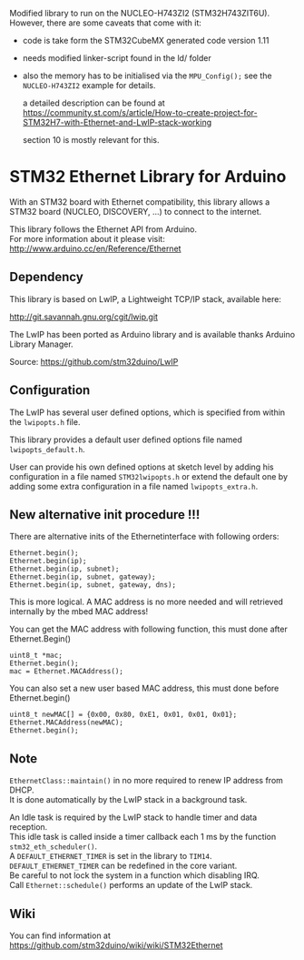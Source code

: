Modified library to run on the NUCLEO-H743ZI2 (STM32H743ZIT6U). However, there are some caveats that come with it:

* code is take form the STM32CubeMX generated code version 1.11
* needs modified linker-script found in the ld/ folder
* also the memory has to be initialised via the ```MPU_Config();```
see the ```NUCLEO-H743ZI2``` example for details.

  a detailed description can be found at 
  https://community.st.com/s/article/How-to-create-project-for-STM32H7-with-Ethernet-and-LwIP-stack-working

  section 10 is mostly relevant for this.



# STM32 Ethernet Library for Arduino

With an STM32 board with Ethernet compatibility, this library allows a STM32
board (NUCLEO, DISCOVERY, ...) to connect to the internet.  

This library follows the Ethernet API from Arduino.<br>
For more information about it please visit: http://www.arduino.cc/en/Reference/Ethernet

## Dependency

This library is based on LwIP, a Lightweight TCP/IP stack, available here:

http://git.savannah.gnu.org/cgit/lwip.git

The LwIP has been ported as Arduino library and is available thanks Arduino Library Manager.

Source: https://github.com/stm32duino/LwIP

## Configuration

The LwIP has several user defined options, which is specified from within the `lwipopts.h` file.

This library provides a default user defined options file named `lwipopts_default.h`.

User can provide his own defined options at sketch level by adding his configuration in a file named `STM32lwipopts.h` or
extend the default one by adding some extra configuration in a file named `lwipopts_extra.h`.



## New alternative init procedure **!!!**

There are alternative inits of the Ethernetinterface with following orders:

	Ethernet.begin();
	Ethernet.begin(ip);
	Ethernet.begin(ip, subnet);
	Ethernet.begin(ip, subnet, gateway);
	Ethernet.begin(ip, subnet, gateway, dns);

This is more logical. A MAC address is no more needed and will retrieved internally by the mbed MAC address!

You can get the MAC address with following function, this must done after Ethernet.Begin()
	
	uint8_t *mac;
	Ethernet.begin();
	mac = Ethernet.MACAddress();

You can also set a new user based MAC address, this must done before Ethernet.begin()

	uint8_t newMAC[] = {0x00, 0x80, 0xE1, 0x01, 0x01, 0x01};
	Ethernet.MACAddress(newMAC);
	Ethernet.begin();

## Note

`EthernetClass::maintain()` in no more required to renew IP address from DHCP.<br>
It is done automatically by the LwIP stack in a background task.  

An Idle task is required by the LwIP stack to handle timer and data reception.<br>
This idle task is called inside a timer callback each 1 ms by the
function `stm32_eth_scheduler()`.<br>
A `DEFAULT_ETHERNET_TIMER` is set in the library to `TIM14`.<br>
`DEFAULT_ETHERNET_TIMER` can be redefined in the core variant.<br>
Be careful to not lock the system in a function which disabling IRQ.<br>
Call `Ethernet::schedule()` performs an update of the LwIP stack.<br>

## Wiki

You can find information at https://github.com/stm32duino/wiki/wiki/STM32Ethernet
